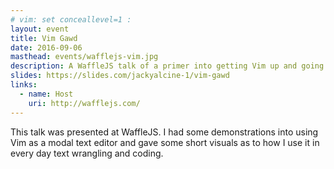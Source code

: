 ```yaml
---
# vim: set conceallevel=1 :
layout: event
title: Vim Gawd
date: 2016-09-06
masthead: events/wafflejs-vim.jpg
description: A WaffleJS talk of a primer into getting Vim up and going.
slides: https://slides.com/jackyalcine-1/vim-gawd
links:
  - name: Host
    uri: http://wafflejs.com/
---
```


This talk was presented at WaffleJS. I had some demonstrations into using Vim
as a modal text editor and gave some short visuals as to how I use it in every
day text wrangling and coding.
